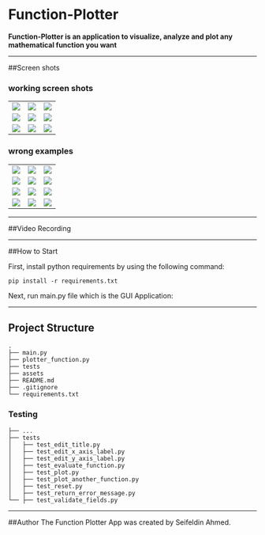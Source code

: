 # Function-Plotter
**Function-Plotter is an application to visualize, analyze and plot any mathematical function you want**
___
##Screen shots

### working screen shots
<table>
  <tr>
    <td><img src="E:\Courses\git\Function-Plotter\assets\images\1.png"></td>
    <td><img src="E:\Courses\git\Function-Plotter\assets\images\2.png"></td>
    <td><img src="E:\Courses\git\Function-Plotter\assets\images\3.png"></td>
  </tr>
  <tr>
    <td><img src="E:\Courses\git\Function-Plotter\assets\images\4.png"></td>
    <td><img src="E:\Courses\git\Function-Plotter\assets\images\5.png"></td>
    <td><img src="E:\Courses\git\Function-Plotter\assets\images\6.png"></td>
  </tr>
  <tr>
    <td><img src="E:\Courses\git\Function-Plotter\assets\images\7.png"></td>
    <td><img src="E:\Courses\git\Function-Plotter\assets\images\8.png"></td>
    <td><img src="E:\Courses\git\Function-Plotter\assets\images\9.png"></td>
  </tr>
</table>

### wrong examples

<table>
  <tr>
    <td><img src="E:\Courses\git\Function-Plotter\assets\images\10.png"></td>
    <td><img src="E:\Courses\git\Function-Plotter\assets\images\11.png"></td>
    <td><img src="E:\Courses\git\Function-Plotter\assets\images\12.png"></td>
  </tr>
  <tr>
    <td><img src="E:\Courses\git\Function-Plotter\assets\images\13.png"></td>
    <td><img src="E:\Courses\git\Function-Plotter\assets\images\14.png"></td>
    <td><img src="E:\Courses\git\Function-Plotter\assets\images\15.png"></td>
  </tr>
  <tr>
    <td><img src="E:\Courses\git\Function-Plotter\assets\images\16.png"></td>
    <td><img src="E:\Courses\git\Function-Plotter\assets\images\17.png"></td>
    <td><img src="E:\Courses\git\Function-Plotter\assets\images\18.png"></td>
  </tr>
  <tr>
    <td><img src="E:\Courses\git\Function-Plotter\assets\images\19.png"></td>
    <td><img src="E:\Courses\git\Function-Plotter\assets\images\20.png"></td>
    <td><img src="E:\Courses\git\Function-Plotter\assets\images\21.png"></td>
  </tr>
</table>

___
##Video Recording
 
___
##How to  Start

First, install python requirements by using the following command:

```
pip install -r requirements.txt
```
Next, run main.py file which is the GUI Application:

___
## Project Structure 
```
.
├── main.py      
├── plotter_function.py
├── tests             
├── assets                  
├── README.md
├── .gitignore
└── requirements.txt        
```
### Testing
```
├── ...
├── tests                      
│   ├── test_edit_title.py           
│   ├── test_edit_x_axis_label.py          
│   ├── test_edit_y_axis_label.py             
│   ├── test_evaluate_function.py               
│   ├── test_plot.py
│   ├── test_plot_another_function.py
│   ├── test_reset.py
│   ├── test_return_error_message.py
└── ├── test_validate_fields.py
```
___
##Author
The Function Plotter App was created by Seifeldin Ahmed.


